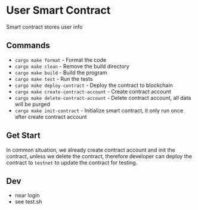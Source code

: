 # User Smart Contract

Smart contract stores user info

## Commands

- `cargo make format` - Format the code
- `cargo make clean` - Remove the build directory
- `cargo make build` - Build the program
- `cargo make test` - Run the tests
- `cargo make deploy-contract` - Deploy the contract to blockchain
- `cargo make create-contract-account` - Create contract account
- `cargo make delete-contract-account` - Delete contract account, all data will be purged
- `cargo make init-contract` - Initialize smart contract, it only run once after create contract account

## Get Start
In common situation, we already create contract account and init the contract, unless we delete the contract, therefore developer can deploy the contract to `testnet` to update the contract for testing.

## Dev
- near login
- see test.sh